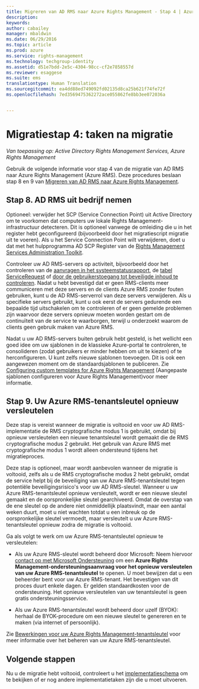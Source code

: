 ```yaml
---
title: Migreren van AD RMS naar Azure Rights Management - Stap 4 | Azure RMS
description: 
keywords: 
author: cabailey
manager: mbaldwin
ms.date: 06/29/2016
ms.topic: article
ms.prod: azure
ms.service: rights-management
ms.technology: techgroup-identity
ms.assetid: d51e7bdd-2e5c-4304-98cc-cf2e7858557d
ms.reviewer: esaggese
ms.suite: ems
translationtype: Human Translation
ms.sourcegitcommit: ea4dd88ed749092fd02135d8ca25b621f74fe72f
ms.openlocfilehash: 7ed3569475362272ace055862fe8bb3ee072036a


---
```


# Migratiestap 4: taken na migratie

*Van toepassing op: Active Directory Rights Management Services, Azure Rights Management*


Gebruik de volgende informatie voor stap 4 van de migratie van AD RMS naar Azure Rights Management (Azure RMS). Deze procedures beslaan stap 8 en 9 van [Migreren van AD RMS naar Azure Rights Management](migrate-from-ad-rms-to-azure-rms.md).


## Stap 8. AD RMS uit bedrijf nemen

Optioneel: verwijder het SCP (Service Connection Point) uit Active Directory om te voorkomen dat computers uw lokale Rights Management-infrastructuur detecteren. Dit is optioneel vanwege de omleiding die u in het register hebt geconfigureerd (bijvoorbeeld door het migratiescript migratie uit te voeren). Als u het Service Connection Point wilt verwijderen, doet u dat met het hulpprogramma AD SCP Register van de [Rights Management Services Administration Toolkit](http://www.microsoft.com/download/details.aspx?id=1479).

Controleer uw AD RMS-servers op activiteit, bijvoorbeeld door het controleren van de [aanvragen in het systeemstatusrapport](https://technet.microsoft.com/library/ee221012%28v=ws.10%29.aspx), de [tabel ServiceRequest](http://technet.microsoft.com/library/dd772686%28v=ws.10%29.aspx) of [door de gebruikerstoegang tot beveiligde inhoud te controleren](http://social.technet.microsoft.com/wiki/contents/articles/3440.ad-rms-frequently-asked-questions-faq.aspx). Nadat u hebt bevestigd dat er geen RMS-clients meer communiceren met deze servers en de clients Azure RMS zonder fouten gebruiken, kunt u de AD RMS-serverrol van deze servers verwijderen. Als u specifieke servers gebruikt, kunt u ook eerst de servers gedurende een bepaalde tijd uitschakelen om te controleren of er geen gemelde problemen zijn waarvoor deze servers opnieuw moeten worden gestart om de continuïteit van de service te waarborgen, terwijl u onderzoekt waarom de clients geen gebruik maken van Azure RMS.

Nadat u uw AD RMS-servers buiten gebruik hebt gesteld, is het wellicht een goed idee om uw sjablonen in de klassieke Azure-portal te controleren, te consolideren (zodat gebruikers er minder hebben om uit te kiezen) of te herconfigureren. U kunt zelfs nieuwe sjablonen toevoegen. Dit is ook een aangewezen moment om de standaardsjablonen te publiceren. Zie [Configuring custom templates for Azure Rights Management](../deploy-use/configure-custom-templates.md) (Aangepaste sjablonen configureren voor Azure Rights Management)voor meer informatie.

## Stap 9. Uw Azure RMS-tenantsleutel opnieuw versleutelen
Deze stap is vereist wanneer de migratie is voltooid en voor uw AD RMS-implementatie de RMS cryptografische modus 1 is gebruikt, omdat bij opnieuw versleutelen een nieuwe tenantsleutel wordt gemaakt die de RMS cryptografische modus 2 gebruikt. Het gebruik van Azure RMS met cryptografische modus 1 wordt alleen ondersteund tijdens het migratieproces.

Deze stap is optioneel, maar wordt aanbevolen wanneer de migratie is voltooid, zelfs als u de RMS cryptografische modus 2 hebt gebruikt, omdat de service helpt bij de beveiliging van uw Azure RMS-tenantsleutel tegen potentiële beveiligingsrisico's voor uw AD RMS-sleutel. Wanneer u uw Azure RMS-tenantsleutel opnieuw versleutelt, wordt er een nieuwe sleutel gemaakt en de oorspronkelijke sleutel gearchiveerd. Omdat de overstap van de ene sleutel op de andere niet onmiddellijk plaatsvindt, maar een aantal weken duurt, moet u niet wachten totdat u een inbreuk op de oorspronkelijke sleutel vermoedt, maar versleutelt u uw Azure RMS-tenantsleutel opnieuw zodra de migratie is voltooid.

Ga als volgt te werk om uw Azure RMS-tenantsleutel opnieuw te versleutelen:

-   Als uw Azure RMS-sleutel wordt beheerd door Microsoft: Neem hiervoor [contact op met Microsoft Ondersteuning](../get-started/information-support.md#to-contact-microsoft-support) om een **Azure Rights Management-ondersteuningsaanvraag voor het opnieuw versleutelen van uw Azure RMS-tenantsleutel** te openen. U moet bewijzen dat u een beheerder bent voor uw Azure RMS-tenant. Het bevestigen van dit proces duurt enkele dagen. Er gelden standaardkosten voor de ondersteuning. Het opnieuw versleutelen van uw tenantsleutel is geen gratis ondersteuningsservice.

-   Als uw Azure RMS-tenantsleutel wordt beheerd door uzelf (BYOK): herhaal de BYOK-procedure om een nieuwe sleutel te genereren en te maken (via internet of persoonlijk).

Zie [Bewerkingen voor uw Azure Rights Management-tenantsleutel](../deploy-use/operations-tenant-key.md) voor meer informatie over het beheren van uw Azure RMS-tenantsleutel.

## Volgende stappen

Nu u de migratie hebt voltooid, controleert u het [implementatieschema](deployment-roadmap.md) om te bekijken of er nog andere implementatietaken zijn die u moet uitvoeren.




<!--HONumber=Jun16_HO5-->


